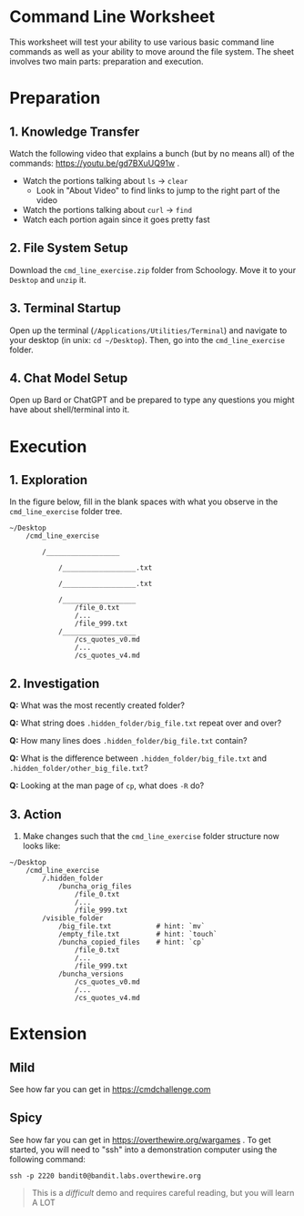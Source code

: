 # Command Line Worksheet

This worksheet will test your ability to use various basic command line commands
as well as your ability to move around the file system. The sheet involves two
main parts: preparation and execution.

# Preparation

## 1. Knowledge Transfer

Watch the following video that explains a bunch (but by no means all) of the
commands: https://youtu.be/gd7BXuUQ91w .
  - Watch the portions talking about `ls` -> `clear`
    - Look in "About Video" to find links to jump to the right part of the video
  - Watch the portions talking about `curl` -> `find`
  - Watch each portion again since it goes pretty fast

## 2. File System Setup

Download the `cmd_line_exercise.zip` folder from Schoology. Move it to your
`Desktop` and `unzip` it.

## 3. Terminal Startup

Open up the terminal (`/Applications/Utilities/Terminal`) and navigate to your
desktop (in unix: `cd ~/Desktop`). Then, go into the `cmd_line_exercise` folder.

## 4. Chat Model Setup

Open up Bard or ChatGPT and be prepared to type any questions you might have
about shell/terminal into it.

# Execution

## 1. Exploration

In the figure below, fill in the blank spaces with what you observe in the
`cmd_line_exercise` folder tree.

```shell
~/Desktop
    /cmd_line_exercise

        /__________________

            /__________________.txt

            /__________________.txt

            /__________________
                /file_0.txt
                /...
                /file_999.txt
            /__________________
                /cs_quotes_v0.md
                /...
                /cs_quotes_v4.md
```

## 2. Investigation

**Q:** What was the most recently created folder?

**Q:** What string does `.hidden_folder/big_file.txt` repeat over and over?

**Q:** How many lines does `.hidden_folder/big_file.txt` contain?

**Q:** What is the difference between `.hidden_folder/big_file.txt` and
    `.hidden_folder/other_big_file.txt`?

**Q:** Looking at the man page of `cp`, what does `-R` do?

## 3. Action

1. Make changes such that the `cmd_line_exercise` folder structure now looks like:

```shell
~/Desktop
    /cmd_line_exercise
        /.hidden_folder
            /buncha_orig_files
                /file_0.txt
                /...
                /file_999.txt
        /visible_folder
            /big_file.txt           # hint: `mv`
            /empty_file.txt         # hint: `touch`
            /buncha_copied_files    # hint: `cp`
                /file_0.txt
                /...
                /file_999.txt
            /buncha_versions
                /cs_quotes_v0.md
                /...
                /cs_quotes_v4.md
```

# Extension

## Mild

See how far you can get in https://cmdchallenge.com

## Spicy

See how far you can get in https://overthewire.org/wargames . To get started,
you will need to "ssh" into a demonstration computer using the following
command:

```
ssh -p 2220 bandit0@bandit.labs.overthewire.org
```

> This is a _difficult_ demo and requires careful reading, but you will learn A LOT
